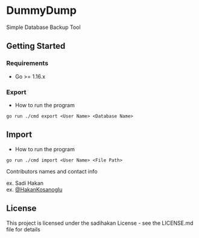 # DummyDump

Simple Database Backup Tool

## Getting Started

### Requirements

* Go >= 1.16.x

### Export

* How to run the program

```
go run ./cmd export <User Name> <Database Name>
```
## Import

* How to run the program

```
go run ./cmd import <User Name> <File Path> 
```

Contributors names and contact info

ex. Sadi Hakan  
ex. [@HakanKosanoglu](http://hakankosanoglu.com)


## License

This project is licensed under the sadihakan License - see the LICENSE.md file for details


